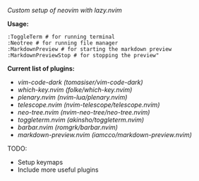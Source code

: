 _*Custom setup of neovim with lazy.nvim*_

**Usage:**
```shell
:ToggleTerm # for running terminal
:Neotree # for running file manager
:MarkdownPreview # for starting the markdown preview
:MarkdownPreviewStop # for stopping the preview"
```

**Current list of plugins:**
- _vim-code-dark (tomasiser/vim-code-dark)_
- _which-key.nvim (folke/which-key.nvim)_
- _plenary.nvim (nvim-lua/plenary.nvim)_
- _telescope.nvim (nvim-telescope/telescope.nvim)_
- _neo-tree.nvim (nvim-neo-tree/neo-tree.nvim)_
- _toggleterm.nvim (akinsho/toggleterm.nvim)_
- _barbar.nvim (romgrk/barbar.nvim)_
- _markdown-preview.nvim (iamcco/markdown-preview.nvim)_

TODO:
- Setup keymaps
- Include more useful plugins
